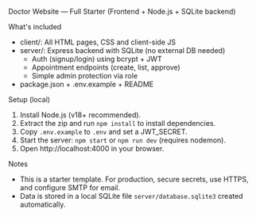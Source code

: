 Doctor Website — Full Starter (Frontend + Node.js + SQLite backend)

What's included
- client/: All HTML pages, CSS and client-side JS
- server/: Express backend with SQLite (no external DB needed)
  - Auth (signup/login) using bcrypt + JWT
  - Appointment endpoints (create, list, approve)
  - Simple admin protection via role
- package.json + .env.example + README

Setup (local)
1. Install Node.js (v18+ recommended).
2. Extract the zip and run `npm install` to install dependencies.
3. Copy `.env.example` to `.env` and set a JWT_SECRET.
4. Start the server: `npm start` or `npm run dev` (requires nodemon).
5. Open http://localhost:4000 in your browser.

Notes
- This is a starter template. For production, secure secrets, use HTTPS, and configure SMTP for email.
- Data is stored in a local SQLite file `server/database.sqlite3` created automatically.
